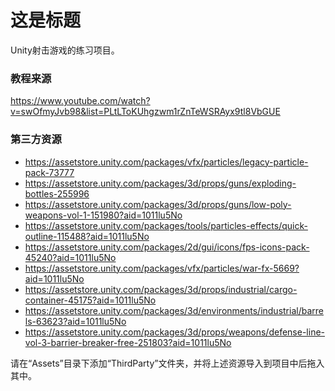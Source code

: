 # 这是标题

Unity射击游戏的练习项目。

### 教程来源

https://www.youtube.com/watch?v=swOfmyJvb98&list=PLtLToKUhgzwm1rZnTeWSRAyx9tl8VbGUE

### 第三方资源

- https://assetstore.unity.com/packages/vfx/particles/legacy-particle-pack-73777
- https://assetstore.unity.com/packages/3d/props/guns/exploding-bottles-255996
- https://assetstore.unity.com/packages/3d/props/guns/low-poly-weapons-vol-1-151980?aid=1011lu5No
- https://assetstore.unity.com/packages/tools/particles-effects/quick-outline-115488?aid=1011lu5No
- https://assetstore.unity.com/packages/2d/gui/icons/fps-icons-pack-45240?aid=1011lu5No
- https://assetstore.unity.com/packages/vfx/particles/war-fx-5669?aid=1011lu5No
- https://assetstore.unity.com/packages/3d/props/industrial/cargo-container-45175?aid=1011lu5No
- https://assetstore.unity.com/packages/3d/environments/industrial/barrels-63623?aid=1011lu5No
- https://assetstore.unity.com/packages/3d/props/weapons/defense-line-vol-3-barrier-breaker-free-251803?aid=1011lu5No

请在“Assets”目录下添加“ThirdParty”文件夹，并将上述资源导入到项目中后拖入其中。
